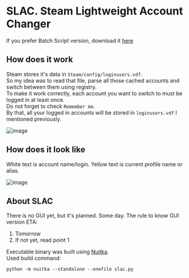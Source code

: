 # SLAC. Steam Lightweight Account Changer

If you prefer Batch Script version, download it [here](https://github.com/Zipliks/account-changer-batch)

## How does it work
Steam stores it's data in `Steam/config/loginusers.vdf`.<br>
So my idea was to read that file, parse all those cached accounts and switch between them using registry.<br>
To make it work correctly, each account you want to switch to must be logged in at least once.<br>
Do not forget to check `Remember me`.<br>
By that, all your logged in accounts will be stored in `loginusers.vdf` I mentioned previously.

![image](https://user-images.githubusercontent.com/4831847/222281473-e3162a3c-4a8b-4200-b802-b1988a043699.png)



## How does it look like
White text is account name/login. Yellow text is current profile name or alias.

![image](https://user-images.githubusercontent.com/4831847/222280287-77eff2b2-7d56-40aa-977c-e0139b739e29.png)

## About SLAC
There is no GUI yet, but it's planned. Some day.
The rule to know GUI version ETA:
1. Tomorrow
2. If not yet, read point 1

Executable binary was built using [Nuitka](https://pypi.org/project/Nuitka/).<br>
Used build command: 
```
python -m nuitka --standalone --onefile slac.py
```
